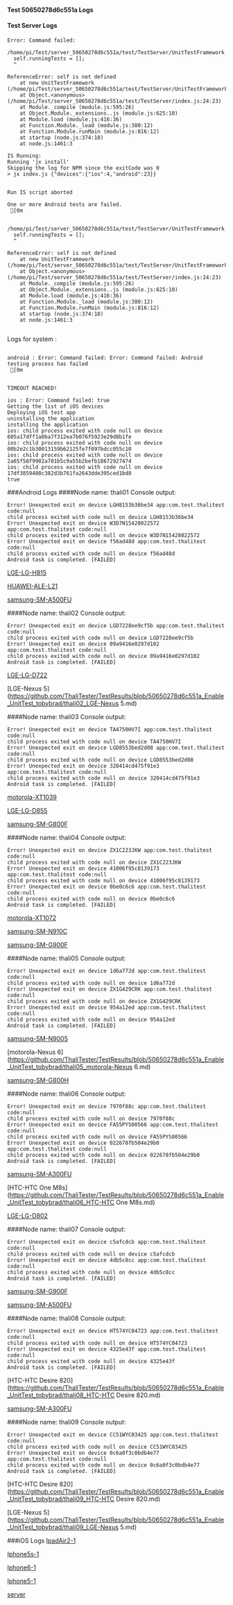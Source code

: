 #### Test 50650278d6c551a Logs

#### Test Server Logs
```
Error: Command failed: 

/home/pi/Test/server_50650278d6c551a/test/TestServer/UnitTestFramework.js:13
  self.runningTests = [];
  ^

ReferenceError: self is not defined
    at new UnitTestFramework (/home/pi/Test/server_50650278d6c551a/test/TestServer/UnitTestFramework.js:13:3)
    at Object.<anonymous> (/home/pi/Test/server_50650278d6c551a/test/TestServer/index.js:24:23)
    at Module._compile (module.js:595:26)
    at Object.Module._extensions..js (module.js:625:10)
    at Module.load (module.js:416:36)
    at Function.Module._load (module.js:380:12)
    at Function.Module.runMain (module.js:816:12)
    at startup (node.js:374:18)
    at node.js:1461:3

IS Running:
Running 'jx install'
Skipping the log for NPM since the exitCode was 0
> jx index.js {"devices":{"ios":4,"android":23}}

 
Run IS script aborted
 
One or more Android tests are failed.
 [0m


/home/pi/Test/server_50650278d6c551a/test/TestServer/UnitTestFramework.js:13
  self.runningTests = [];
  ^

ReferenceError: self is not defined
    at new UnitTestFramework (/home/pi/Test/server_50650278d6c551a/test/TestServer/UnitTestFramework.js:13:3)
    at Object.<anonymous> (/home/pi/Test/server_50650278d6c551a/test/TestServer/index.js:24:23)
    at Module._compile (module.js:595:26)
    at Object.Module._extensions..js (module.js:625:10)
    at Module.load (module.js:416:36)
    at Function.Module._load (module.js:380:12)
    at Function.Module.runMain (module.js:816:12)
    at startup (node.js:374:18)
    at node.js:1461:3


```


Logs for system : 
```

android : Error: Command failed: Error: Command failed: Android testing process has failed
 [0m


TIMEOUT REACHED!

ios : Error: Command failed: true
Getting the list of iOS devices 
Deploying iOS test app 
uninstalling the application 
installing the application 
ios: child process exited with code null on device 605a17dff1a0ba7f312ea7b076f5923e29d8b1fe 
ios: child process exited with code null on device 00b2e2c1b30013159b62125fe7f097bdcc055c10 
ios: child process exited with code null on device 2a65f58f9902a701b5c9a55b2befb18672927474 
ios: child process exited with code null on device 17df3859480c382d3b761fa2643dde395ced1bd8 
true

```
###Android Logs
####Node name: thali01
Console output:
```
Error! Unexpected exit on device LGH8153b36be34 app:com.test.thalitest code:null 
child process exited with code null on device LGH8153b36be34 
Error! Unexpected exit on device W3D7N15428022572 app:com.test.thalitest code:null 
child process exited with code null on device W3D7N15428022572 
Error! Unexpected exit on device f56ad48d app:com.test.thalitest code:null 
child process exited with code null on device f56ad48d 
Android task is completed. [FAILED]
```
[LGE-LG-H815](https://github.com/ThaliTester/TestResults/blob/50650278d6c551a_Enable_UnitTest_tobybrad/thali01_LGE-LG-H815.md)

[HUAWEI-ALE-L21](https://github.com/ThaliTester/TestResults/blob/50650278d6c551a_Enable_UnitTest_tobybrad/thali01_HUAWEI-ALE-L21.md)

[samsung-SM-A500FU](https://github.com/ThaliTester/TestResults/blob/50650278d6c551a_Enable_UnitTest_tobybrad/thali01_samsung-SM-A500FU.md)

####Node name: thali02
Console output:
```
Error! Unexpected exit on device LGD7228ee9cf5b app:com.test.thalitest code:null 
child process exited with code null on device LGD7228ee9cf5b 
Error! Unexpected exit on device 09a9416e0297d102 app:com.test.thalitest code:null 
child process exited with code null on device 09a9416e0297d102 
Android task is completed. [FAILED]
```
[LGE-LG-D722](https://github.com/ThaliTester/TestResults/blob/50650278d6c551a_Enable_UnitTest_tobybrad/thali02_LGE-LG-D722.md)

[LGE-Nexus 5](https://github.com/ThaliTester/TestResults/blob/50650278d6c551a_Enable_UnitTest_tobybrad/thali02_LGE-Nexus 5.md)

####Node name: thali03
Console output:
```
Error! Unexpected exit on device TA4750HV7I app:com.test.thalitest code:null 
child process exited with code null on device TA4750HV7I 
Error! Unexpected exit on device LGD8553bed2d08 app:com.test.thalitest code:null 
child process exited with code null on device LGD8553bed2d08 
Error! Unexpected exit on device 320414cd475f91e3 app:com.test.thalitest code:null 
child process exited with code null on device 320414cd475f91e3 
Android task is completed. [FAILED]
```
[motorola-XT1039](https://github.com/ThaliTester/TestResults/blob/50650278d6c551a_Enable_UnitTest_tobybrad/thali03_motorola-XT1039.md)

[LGE-LG-D855](https://github.com/ThaliTester/TestResults/blob/50650278d6c551a_Enable_UnitTest_tobybrad/thali03_LGE-LG-D855.md)

[samsung-SM-G800F](https://github.com/ThaliTester/TestResults/blob/50650278d6c551a_Enable_UnitTest_tobybrad/thali03_samsung-SM-G800F.md)

####Node name: thali04
Console output:
```
Error! Unexpected exit on device ZX1C223JKW app:com.test.thalitest code:null 
child process exited with code null on device ZX1C223JKW 
Error! Unexpected exit on device 41006f95c8139173 app:com.test.thalitest code:null 
child process exited with code null on device 41006f95c8139173 
Error! Unexpected exit on device 0be0c6c6 app:com.test.thalitest code:null 
child process exited with code null on device 0be0c6c6 
Android task is completed. [FAILED]
```
[motorola-XT1072](https://github.com/ThaliTester/TestResults/blob/50650278d6c551a_Enable_UnitTest_tobybrad/thali04_motorola-XT1072.md)

[samsung-SM-N910C](https://github.com/ThaliTester/TestResults/blob/50650278d6c551a_Enable_UnitTest_tobybrad/thali04_samsung-SM-N910C.md)

[samsung-SM-G900F](https://github.com/ThaliTester/TestResults/blob/50650278d6c551a_Enable_UnitTest_tobybrad/thali04_samsung-SM-G900F.md)

####Node name: thali05
Console output:
```
Error! Unexpected exit on device 1d6a772d app:com.test.thalitest code:null 
child process exited with code null on device 1d6a772d 
Error! Unexpected exit on device ZX1G429CRK app:com.test.thalitest code:null 
child process exited with code null on device ZX1G429CRK 
Error! Unexpected exit on device 954a12ed app:com.test.thalitest code:null 
child process exited with code null on device 954a12ed 
Android task is completed. [FAILED]
```
[samsung-SM-N9005](https://github.com/ThaliTester/TestResults/blob/50650278d6c551a_Enable_UnitTest_tobybrad/thali05_samsung-SM-N9005.md)

[motorola-Nexus 6](https://github.com/ThaliTester/TestResults/blob/50650278d6c551a_Enable_UnitTest_tobybrad/thali05_motorola-Nexus 6.md)

[samsung-SM-G800H](https://github.com/ThaliTester/TestResults/blob/50650278d6c551a_Enable_UnitTest_tobybrad/thali05_samsung-SM-G800H.md)

####Node name: thali06
Console output:
```
Error! Unexpected exit on device 7970f88c app:com.test.thalitest code:null 
child process exited with code null on device 7970f88c 
Error! Unexpected exit on device FA55PYS00566 app:com.test.thalitest code:null 
child process exited with code null on device FA55PYS00566 
Error! Unexpected exit on device 022678fb504e29b0 app:com.test.thalitest code:null 
child process exited with code null on device 022678fb504e29b0 
Android task is completed. [FAILED]
```
[samsung-SM-A300FU](https://github.com/ThaliTester/TestResults/blob/50650278d6c551a_Enable_UnitTest_tobybrad/thali06_samsung-SM-A300FU.md)

[HTC-HTC One M8s](https://github.com/ThaliTester/TestResults/blob/50650278d6c551a_Enable_UnitTest_tobybrad/thali06_HTC-HTC One M8s.md)

[LGE-LG-D802](https://github.com/ThaliTester/TestResults/blob/50650278d6c551a_Enable_UnitTest_tobybrad/thali06_LGE-LG-D802.md)

####Node name: thali07
Console output:
```
Error! Unexpected exit on device c5afcdcb app:com.test.thalitest code:null 
child process exited with code null on device c5afcdcb 
Error! Unexpected exit on device 4db5c8cc app:com.test.thalitest code:null 
child process exited with code null on device 4db5c8cc 
Android task is completed. [FAILED]
```
[samsung-SM-G900F](https://github.com/ThaliTester/TestResults/blob/50650278d6c551a_Enable_UnitTest_tobybrad/thali07_samsung-SM-G900F.md)

[samsung-SM-A500FU](https://github.com/ThaliTester/TestResults/blob/50650278d6c551a_Enable_UnitTest_tobybrad/thali07_samsung-SM-A500FU.md)

####Node name: thali08
Console output:
```
Error! Unexpected exit on device HT574YC04723 app:com.test.thalitest code:null 
child process exited with code null on device HT574YC04723 
Error! Unexpected exit on device 4325e43f app:com.test.thalitest code:null 
child process exited with code null on device 4325e43f 
Android task is completed. [FAILED]
```
[HTC-HTC Desire 820](https://github.com/ThaliTester/TestResults/blob/50650278d6c551a_Enable_UnitTest_tobybrad/thali08_HTC-HTC Desire 820.md)

[samsung-SM-A300FU](https://github.com/ThaliTester/TestResults/blob/50650278d6c551a_Enable_UnitTest_tobybrad/thali08_samsung-SM-A300FU.md)

####Node name: thali09
Console output:
```
Error! Unexpected exit on device CC51WYC03425 app:com.test.thalitest code:null 
child process exited with code null on device CC51WYC03425 
Error! Unexpected exit on device 0c6a0f3c0bdb4e77 app:com.test.thalitest code:null 
child process exited with code null on device 0c6a0f3c0bdb4e77 
Android task is completed. [FAILED]
```
[HTC-HTC Desire 820](https://github.com/ThaliTester/TestResults/blob/50650278d6c551a_Enable_UnitTest_tobybrad/thali09_HTC-HTC Desire 820.md)

[LGE-Nexus 5](https://github.com/ThaliTester/TestResults/blob/50650278d6c551a_Enable_UnitTest_tobybrad/thali09_LGE-Nexus 5.md)


###iOS Logs
[IpadAir2-1](https://github.com/ThaliTester/TestResults/blob/50650278d6c551a_Enable_UnitTest_tobybrad/iOS_IpadAir2-1.md)

[Iphone5s-1](https://github.com/ThaliTester/TestResults/blob/50650278d6c551a_Enable_UnitTest_tobybrad/iOS_Iphone5s-1.md)

[Iphone6-1](https://github.com/ThaliTester/TestResults/blob/50650278d6c551a_Enable_UnitTest_tobybrad/iOS_Iphone6-1.md)

[Iphone5-1](https://github.com/ThaliTester/TestResults/blob/50650278d6c551a_Enable_UnitTest_tobybrad/iOS_Iphone5-1.md)

[server](https://github.com/ThaliTester/TestResults/blob/50650278d6c551a_Enable_UnitTest_tobybrad/iOS_server.md)




